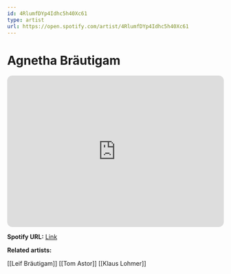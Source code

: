 ```yaml
---
id: 4RlumfDYp4Idhc5h40Xc61
type: artist
url: https://open.spotify.com/artist/4RlumfDYp4Idhc5h40Xc61
---
```

# Agnetha Bräutigam

<iframe style="border-radius:12px" src="https://open.spotify.com/embed/artist/4RlumfDYp4Idhc5h40Xc61" width="100%" height="352" frameBorder="0" allowfullscreen="" allow="autoplay; clipboard-write; encrypted-media; fullscreen; picture-in-picture" loading="lazy"></iframe>

**Spotify URL:** [Link](https://open.spotify.com/artist/4RlumfDYp4Idhc5h40Xc61)

**Related artists:**

[[Leif Bräutigam]]
[[Tom Astor]]
[[Klaus Lohmer]]
